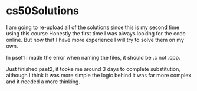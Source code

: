 # cs50Solutions
I am going to re-upload all of the solutions since this is my second time using this course
Honestly the first time I was always looking for the code online.
But now that I have more experience I will try to solve them on my own.

In pset1 i made the error when naming the files, it should be .c not .cpp.

Just finished pset2, it tooke me around 3 days to complete substitution, although I think it was more simple the logic behind it was far more complex and it needed a more thinking.
